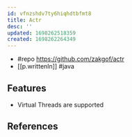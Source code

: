 ```yaml
---
id: vfnzshdv7ty6hiqhdtbfmt8
title: Actr
desc: ''
updated: 1698262518359
created: 1698262264349
---
```


- #repo https://github.com/zakgof/actr
- [[p.writtenIn]] #java

## Features

- Virtual Threads are supported

## References